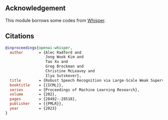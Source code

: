 ## Acknowledgement

This module borrows some codes from [Whisper](https://github.com/openai/whisper.git).

## Citations

```bibtex
@inproceedings{openai-whisper,
  author       = {Alec Radford and
                  Jong Wook Kim and
                  Tao Xu and
                  Greg Brockman and
                  Christine McLeavey and
                  Ilya Sutskever},
  title        = {Robust Speech Recognition via Large-Scale Weak Supervision},
  booktitle    = {{ICML}},
  series       = {Proceedings of Machine Learning Research},
  volume       = {202},
  pages        = {28492--28518},
  publisher    = {{PMLR}},
  year         = {2023}
}
```